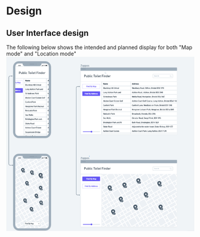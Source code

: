 # Design

## User Interface design
The following below shows the intended and planned display for both "Map mode" and "Location mode" <br>
![](images/designWireframes.png)
<br>
